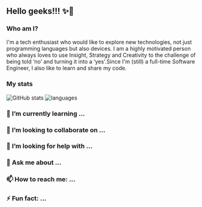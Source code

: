 ## Hello geeks!!! ✨👋

### Who am I?

I'm a tech enthusiast who would like to explore new technologies, not just programming languages but also devices. I am a highly motivated person who always loves to use Insight, Strategy and Creativity to the challenge of being told ‘no’ and turning it into a ‘yes'.Since I'm (still) a full-time Software Engineer, I also like to learn and share my code.

### My stats

<img align="center" src="https://github-readme-stats.vercel.app/api?username=KavindaMethsara&show_icons=true&include_all_commits=true&theme=dracula" alt="GitHub stats" />
<img align="center" src="https://github-readme-stats.vercel.app/api/top-langs/?username=KavindaMethsara&&exclude_repo=KavindaMethsara&layout=compact&theme=dracula" alt="languages"/>


### 🌱 I’m currently learning ...



### 👯 I’m looking to collaborate on ...



### 🤔 I’m looking for help with ...



### 💬 Ask me about ...



### 📫 How to reach me: ...



### ⚡ Fun fact: ...

